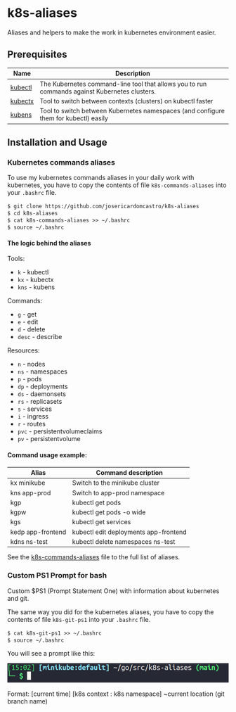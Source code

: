# k8s-aliases
Aliases and helpers to make the work in kubernetes environment easier.

## Prerequisites

Name    | Description       
------- | ------
[kubectl](https://kubernetes.io/docs/tasks/tools/) | The Kubernetes command-line tool that allows you to run commands against Kubernetes clusters. 
[kubectx](https://github.com/ahmetb/kubectx) | Tool to switch between contexts (clusters) on kubectl faster
[kubens](https://github.com/ahmetb/kubectx) | Tool to switch between Kubernetes namespaces (and configure them for kubectl) easily


## Installation and Usage


### Kubernetes commands aliases

To use my kubernetes commands aliases in your daily work with kubernetes, you have to copy the contents of file `k8s-commands-aliases` into your `.bashrc` file.

```
$ git clone https://github.com/josericardomcastro/k8s-aliases
$ cd k8s-aliases
$ cat k8s-commands-aliases >> ~/.bashrc
$ source ~/.bashrc
```

#### The logic behind the aliases

Tools:
- `k` - kubectl
- `kx` - kubectx
- `kns` - kubens

Commands:
- `g` - get
- `e` - edit
- `d` - delete
- `desc` - describe

Resources:
- `n` - nodes
- `ns` - namespaces
- `p` - pods
- `dp` - deployments
- `ds` - daemonsets
- `rs` - replicasets
- `s` - services
- `i` - ingress
- `r` - routes
- `pvc` - persistentvolumeclaims
- `pv` - persistentvolume

#### Command usage example:

Alias | Command description
------ | ------------------- 
kx minikube | Switch to the minikube cluster
kns app-prod | Switch to app-prod namespace
kgp | kubectl get pods
kgpw | kubectl get pods -o wide
kgs | kubectl get services
kedp app-frontend | kubectl edit deployments app-frontend
kdns ns-test | kubectl delete namespaces ns-test

See the [k8s-commands-aliases](./k8s-commands-aliases) file to the full list of aliases.


### Custom PS1 Prompt for bash

Custom $PS1 (Prompt Statement One) with information about kubernetes and git.

The same way you did for the kubernetes aliases, you have to copy the contents of file `k8s-git-ps1` into your `.bashrc` file.

```
$ cat k8s-git-ps1 >> ~/.bashrc
$ source ~/.bashrc
```

You will see a prompt like this:

![Custom Prompt PS1](./img/prompt-ps1.png "Custom Prompt PS1")

Format: [current time] [k8s context : k8s namespace] ~current location (git branch name)